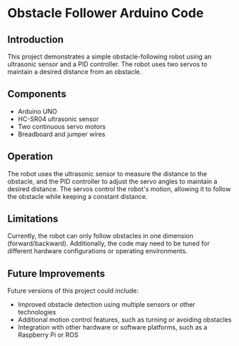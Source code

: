 # Obstacle Follower Arduino Code

## Introduction
This project demonstrates a simple obstacle-following robot using an ultrasonic sensor and a PID controller. The robot uses two servos to maintain a desired distance from an obstacle.

## Components
* Arduino UNO
* HC-SR04 ultrasonic sensor
* Two continuous servo motors
* Breadboard and jumper wires

## Operation
The robot uses the ultrasonic sensor to measure the distance to the obstacle, and the PID controller to adjust the servo angles to maintain a desired distance. The servos control the robot's motion, allowing it to follow the obstacle while keeping a constant distance.

## Limitations
Currently, the robot can only follow obstacles in one dimension (forward/backward). Additionally, the code may need to be tuned for different hardware configurations or operating environments.

## Future Improvements
Future versions of this project could include:
* Improved obstacle detection using multiple sensors or other technologies
* Additional motion control features, such as turning or avoiding obstacles
* Integration with other hardware or software platforms, such as a Raspberry Pi or ROS

